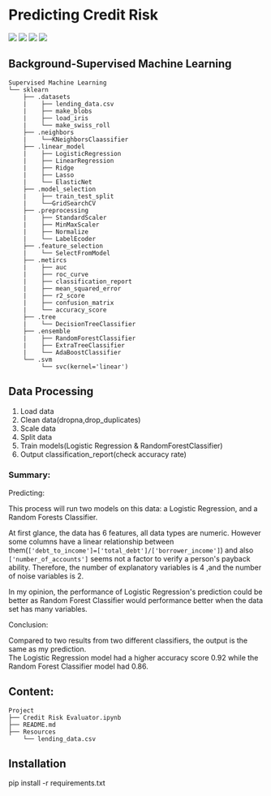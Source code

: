 # Predicting Credit Risk

![](https://img.shields.io/badge/matplotlib-3.5.3-informational?style=plastic&logo=appveyor)
![](https://img.shields.io/badge/numpy-1.21.5-informational?style=plastic&logo=appveyor)
![](https://img.shields.io/badge/pandas-1.3.5-informational?style=plastic&logo=appveyor)
![](https://img.shields.io/badge/scikit_learn-1.0.2-informational?style=plastic&logo=appveyor)


## Background-Supervised Machine Learning

```
Supervised Machine Learning
└── sklearn
    ├── .datasets
    |    ├── lending_data.csv
    |    ├── make_blobs
    |    ├── load_iris
    |    └── make_swiss_roll
    ├── .neighbors      
    |    └──KNeighborsClaassifier
    ├── .linear_model
    |    ├── LogisticRegression
    |    ├── LinearRegression
    |    ├── Ridge
    |    ├── Lasso       
    |    └── ElasticNet   
    ├── .model_selection
    |    ├── train_test_split 
    |    └──GridSearchCV 
    ├── .preprocessing
    |    ├── StandardScaler
    |    ├── MinMaxScaler
    |    ├── Normalize     
    |    └── LabelEcoder  
    ├── .feature_selection     
    |    └── SelectFromModel
    ├── .metircs
    |    ├── auc
    |    ├── roc_curve
    |    ├── classification_report
    |    ├── mean_squared_error
    |    ├── r2_score
    |    ├── confusion_matrix             
    |    └── accuracy_score 
    ├── .tree            
    |    └── DecisionTreeClassifier
    ├── .ensemble
    |    ├── RandomForestClassifier
    |    ├── ExtraTreeClassifier             
    |    └── AdaBoostClassifier 
    └── .svm
         └── svc(kernel='linear')  
```

## Data Processing

1. Load data  
2. Clean data(dropna,drop_duplicates)  
3. Scale data  
4. Split data  
5. Train models(Logistic Regression & RandomForestClassifier)  
6. Output classification_report(check accuracy rate)  
   
### Summary:

Predicting:  

This process will run two models on this data: a Logistic Regression, and a Random Forests Classifier.   

At first glance, the data has 6 features, all data types are numeric. However some columns have a linear relationship between them(`['debt_to_income']=['total_debt']/['borrower_income']`) and also `['number_of_accounts']` seems not a factor to verify a person's payback ability. Therefore, the number of explanatory variables is 4 ,and the number of noise variables is 2.  

In my opinion, the performance of Logistic Regression's prediction could be better as Random Forest Classifier would performance better when the data set has many variables.  

Conclusion:  

Compared to two results from two different classifiers, the output is the same as my prediction.     
The Logistic Regression model had a higher accuracy score 0.92 while the Random Forest Classifier model had 0.86.  



## Content:
```
Project  
├── Credit Risk Evaluator.ipynb
├── README.md
├── Resources
    └── lending_data.csv

```

## Installation

pip install -r requirements.txt














 
